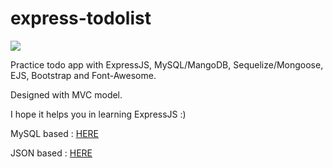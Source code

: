 # express-todolist

![](https://github.com/sudospaes/express-todolist/tree/todo-list-based-on-mongodb/img.png)


Practice todo app with ExpressJS, MySQL/MangoDB, Sequelize/Mongoose, EJS, Bootstrap and Font-Awesome.

Designed with MVC model.

I hope it helps you in learning ExpressJS :)

MySQL based : [HERE](https://github.com/sudospaes/express-todolist/tree/todo-list-based-on-mysql)

JSON based : [HERE](https://github.com/sudospaes/express-todolist/tree/todo-list-based-on-json)
